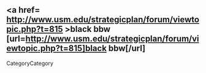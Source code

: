 <a href= http://www.usm.edu/strategicplan/forum/viewtopic.php?t=815 >black bbw</a>   [url=http://www.usm.edu/strategicplan/forum/viewtopic.php?t=815]black bbw[/url]
----
CategoryCategory
